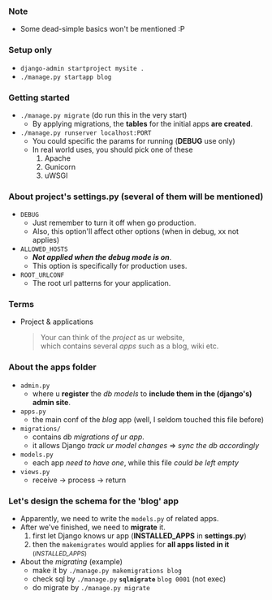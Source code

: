 
### Note
- Some dead-simple basics won't be mentioned :P 

### Setup only 
- ```django-admin startproject mysite .```
- ```./manage.py startapp blog```

### Getting started 
- ```./manage.py migrate``` (do run this in the very start)
    - By applying migrations, the **tables** for the initial apps **are created**.
- ```./manage.py runserver localhost:PORT``` 
    - You could specific the params for running (**DEBUG** use only)
    - In real world uses, you should pick one of these
        1. Apache
        2. Gunicorn
        3. uWSGI

### About project's **settings.py** (several of them will be mentioned)
- ```DEBUG```
    - Just remember to turn it off when go production. 
    - Also, this option'll affect other options (when in debug, xx not applies)
- ```ALLOWED_HOSTS```
    - ***Not applied when the debug mode is on***.
    - This option is specifically for production uses.
- ```ROOT_URLCONF```
    - The root url patterns for your application. 
    
### Terms 
- Project & applications 
    > Your can think of the *project* as ur website, <br>which contains several *apps* such as a blog, wiki etc.
    
### About the apps folder 
- ```admin.py```
    - where u **register** the *db models* to **include them in the (django's) admin site**. 
- ```apps.py```
    - the main conf of the *blog* app (well, I seldom touched this file before)
- ```migrations/```
    - contains *db migrations of ur app*. 
    - it allows Django *track ur model changes* => *sync the db accordingly* 
- ```models.py```
    - each app *need to have one*, while this file *could be left empty* 
- ```views.py```
    - receive -> process -> return 
    
### Let's design the schema for the 'blog' app
- Apparently, we need to write the ```models.py``` of related apps. 
- After we've finished, we need to **migrate** it. 
    1. first let Django knows ur app (**INSTALLED_APPS** in **settings.py**)
    2. then the ```makemigrates``` would applies for **all apps listed in it** <small>(*INSTALLED_APPS*)</small>
- About the *migrating* (example)
    - make it by ```./manage.py makemigrations blog```
    - check sql by ```./manage.py``` **```sqlmigrate```** ```blog 0001``` (not exec)
    - do migrate by ```./manage.py migrate```